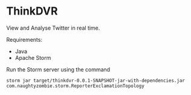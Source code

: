 ThinkDVR
========

View and Analyse Twitter in real time. 

Requirements:
* Java
* Apache Storm

Run the Storm server using the command

    storm jar target/thinkdvr-0.0.1-SNAPSHOT-jar-with-dependencies.jar com.naughtyzombie.storm.ReporterExclamationTopology
    


